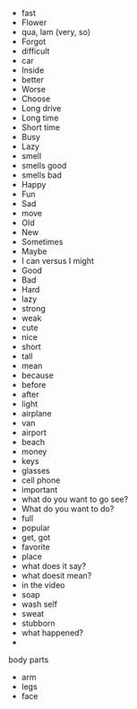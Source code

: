 - fast
- Flower
- qua, lam (very, so)
- Forgot
- difficult
- car
- Inside
- better
- Worse
- Choose
- Long drive
- Long time
- Short time
- Busy
- Lazy
- smell
- smells good
- smells bad
- Happy
- Fun
- Sad
- move
- Old
- New
- Sometimes
- Maybe
- I can versus I might
- Good
- Bad
- Hard
- lazy
- strong
- weak
- cute
- nice
- short
- tall
- mean
- because
- before
- after
- light
- airplane
- van
- airport
- beach
- money
- keys
- glasses
- cell phone
- important
- what do you want to go see?
- What do you want to do?
- full
- popular
- get, got
- favorite 
- place
- what does it say?
- what doesit mean?
- in the video
- soap
- wash self
- sweat
- stubborn
- what happened?
- 


body parts
- arm
- legs
- face
